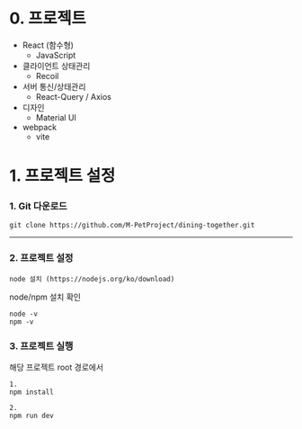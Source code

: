 # 0. 프로젝트
- React (함수형)
  - JavaScript
- 클라이언트 상태관리
  - Recoil
- 서버 통신/상태관리
  - React-Query / Axios
- 디자인
  - Material UI
- webpack
  - vite

# 1. 프로젝트 설정


### 1. Git 다운로드
```angular2html
git clone https://github.com/M-PetProject/dining-together.git
```
---

### 2. 프로젝트 설정
```angular2html
node 설치 (https://nodejs.org/ko/download)
```

node/npm 설치 확인
```
node -v
npm -v
```

### 3. 프로젝트 실행
해당 프로젝트 root 경로에서
```angular2html
1.
npm install

2. 
npm run dev
```
